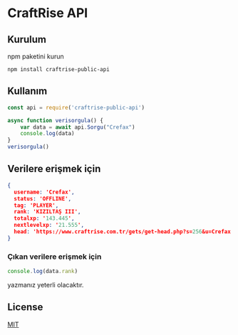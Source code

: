 # CraftRise API


## Kurulum

npm paketini kurun

```
npm install craftrise-public-api
```

## Kullanım

```javascript
const api = require('craftrise-public-api')

async function verisorgula() {
    var data = await api.Sorgu("Crefax")
    console.log(data)
}
verisorgula()
```

## Verilere erişmek için
```json
{
  username: 'Crefax',
  status: 'OFFLINE',
  tag: 'PLAYER',
  rank: 'KIZILTAŞ III',
  totalxp: '143.445',
  nextlevelxp: '21.555',
  head: 'https://www.craftrise.com.tr/gets/get-head.php?s=256&u=Crefax',
}
```
### Çıkan verilere erişmek için
```javascript
console.log(data.rank)
```
yazmanız yeterli olacaktır.


## License
[MIT](https://choosealicense.com/licenses/mit/)